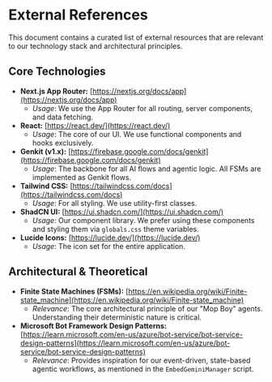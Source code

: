 # External References

This document contains a curated list of external resources that are relevant to our technology stack and architectural principles.

## Core Technologies

-   **Next.js App Router:** [https://nextjs.org/docs/app](https://nextjs.org/docs/app)
    - *Usage*: We use the App Router for all routing, server components, and data fetching.
-   **React:** [https://react.dev/](https://react.dev/)
    - *Usage*: The core of our UI. We use functional components and hooks exclusively.
-   **Genkit (v1.x):** [https://firebase.google.com/docs/genkit](https://firebase.google.com/docs/genkit)
    - *Usage*: The backbone for all AI flows and agentic logic. All FSMs are implemented as Genkit flows.
-   **Tailwind CSS:** [https://tailwindcss.com/docs](https://tailwindcss.com/docs)
    - *Usage*: For all styling. We use utility-first classes.
-   **ShadCN UI:** [https://ui.shadcn.com/](https://ui.shadcn.com/)
    - *Usage*: Our component library. We prefer using these components and styling them via `globals.css` theme variables.
-   **Lucide Icons:** [https://lucide.dev/](https://lucide.dev/)
    - *Usage*: The icon set for the entire application.

## Architectural & Theoretical

-   **Finite State Machines (FSMs):** [https://en.wikipedia.org/wiki/Finite-state_machine](https://en.wikipedia.org/wiki/Finite-state_machine)
    - *Relevance*: The core architectural principle of our "Mop Boy" agents. Understanding their deterministic nature is critical.
-   **Microsoft Bot Framework Design Patterns:** [https://learn.microsoft.com/en-us/azure/bot-service/bot-service-design-patterns](https://learn.microsoft.com/en-us/azure/bot-service/bot-service-design-patterns)
    - *Relevance*: Provides inspiration for our event-driven, state-based agentic workflows, as mentioned in the `EmbedGeminiManager` script.
